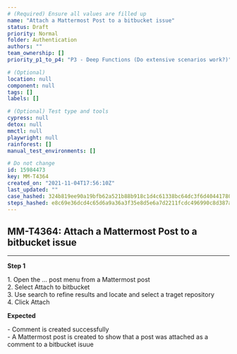 ```yaml
---
# (Required) Ensure all values are filled up
name: "Attach a Mattermost Post to a bitbucket issue"
status: Draft
priority: Normal
folder: Authentication
authors: ""
team_ownership: []
priority_p1_to_p4: "P3 - Deep Functions (Do extensive scenarios work?)"

# (Optional)
location: null
component: null
tags: []
labels: []

# (Optional) Test type and tools
cypress: null
detox: null
mmctl: null
playwright: null
rainforest: []
manual_test_environments: []

# Do not change
id: 15984473
key: MM-T4364
created_on: "2021-11-04T17:56:10Z"
last_updated: ""
case_hashed: 324b819ee90a19bfb62a521b88b918c1d4c61338bc64dc3f6d40441780191b62637d51d44ae95c2038e0181e27941111
steps_hashed: e8c69e36dcd4c65d6a9a36a3f35e8d5e6a7d2211fcdc496990c8d387adeb31439eb11e64ae394ebd23185b4091934387
---
```


<!-- (Auto-generated) Based on frontmatter's "key" and "name" -->

## MM-T4364: Attach a Mattermost Post to a bitbucket issue

---

**Step 1**

1\. Open the ... post menu from a Mattermost post\
2\. Select Attach to bitbucket\
3\. Use search to refine results and locate and select a traget repository\
4\. Click Attach

**Expected**

\- Comment is created successfully\
\- A Mattermost post is created to show that a post was attached as a comment to a bitbucket isuue
